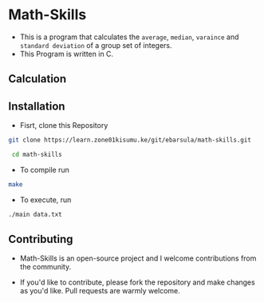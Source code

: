 # Math-Skills
- This is a program that calculates the `average`, `median`, `varaince` and `standard deviation` of a group set of integers.
- This Program is written in C.

## Calculation
 
## Installation
 - Fisrt, clone this Repository
 ```bash
 git clone https://learn.zone01kisumu.ke/git/ebarsula/math-skills.git
```
```bash
 cd math-skills
 ```
- To compile run
```bash
make
```
- To execute, run
```bash
./main data.txt
```
## Contributing
- Math-Skills is an open-source project and I  welcome contributions from the community.

- If you'd like to contribute, please fork the repository and make changes as you'd like. Pull requests are warmly welcome.
